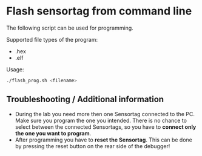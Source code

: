 # Flash sensortag from command line

The following script can be used for programming.

Supported file types of the program:

- .hex
- .elf

Usage:

```bash
./flash_prog.sh <filename>
```

## Troubleshooting / Additional information

- During the lab you need more then one Sensortag connected to the PC. Make sure you program the one you intended.  There is no chance to select between the connected Sensortags, so you have to __connect only the one you want to program__.
- After programming you have to __reset the Sensortag__. This can be done by pressing the reset button on the rear side of the debugger!
